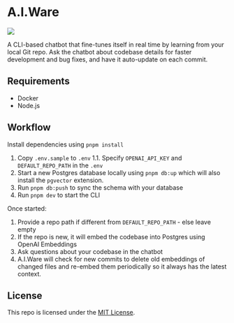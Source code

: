 # A.I.Ware

![](./AIWare%20Demo.gif)

A CLI-based chatbot that fine-tunes itself in real time by learning from your local Git repo. Ask the chatbot about codebase details for faster development and bug fixes, and have it auto-update on each commit.

## Requirements

- Docker
- Node.js

## Workflow

Install dependencies using `pnpm install`

1. Copy `.env.sample` to `.env`
   1.1. Specify `OPENAI_API_KEY` and `DEFAULT_REPO_PATH` in the `.env`
2. Start a new Postgres database locally using `pnpm db:up` which will also install the `pgvector` extension.
3. Run `pnpm db:push` to sync the schema with your database
4. Run `pnpm dev` to start the CLI

Once started:

1. Provide a repo path if different from `DEFAULT_REPO_PATH` - else leave empty
2. If the repo is new, it will embed the codebase into Postgres using OpenAI Embeddings
3. Ask questions about your codebase in the chatbot
4. A.I.Ware will check for new commits to delete old embeddings of changed files and re-embed them periodically so it always has the latest context.

## License

This repo is licensed under the [MIT License](./LICENSE).

